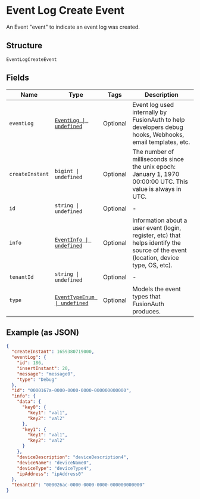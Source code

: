 
# Event Log Create Event

An Event "event" to indicate an event log was created.

## Structure

`EventLogCreateEvent`

## Fields

| Name | Type | Tags | Description |
|  --- | --- | --- | --- |
| `eventLog` | [`EventLog \| undefined`](../../doc/models/event-log.md) | Optional | Event log used internally by FusionAuth to help developers debug hooks, Webhooks, email templates, etc. |
| `createInstant` | `bigint \| undefined` | Optional | The number of milliseconds since the unix epoch: January 1, 1970 00:00:00 UTC. This value is always in UTC. |
| `id` | `string \| undefined` | Optional | - |
| `info` | [`EventInfo \| undefined`](../../doc/models/event-info.md) | Optional | Information about a user event (login, register, etc) that helps identify the source of the event (location, device type, OS, etc). |
| `tenantId` | `string \| undefined` | Optional | - |
| `type` | [`EventTypeEnum \| undefined`](../../doc/models/event-type-enum.md) | Optional | Models the event types that FusionAuth produces. |

## Example (as JSON)

```json
{
  "createInstant": 1659380719000,
  "eventLog": {
    "id": 186,
    "insertInstant": 20,
    "message": "message0",
    "type": "Debug"
  },
  "id": "0000167a-0000-0000-0000-000000000000",
  "info": {
    "data": {
      "key0": {
        "key1": "val1",
        "key2": "val2"
      },
      "key1": {
        "key1": "val1",
        "key2": "val2"
      }
    },
    "deviceDescription": "deviceDescription4",
    "deviceName": "deviceName0",
    "deviceType": "deviceType4",
    "ipAddress": "ipAddress0"
  },
  "tenantId": "000026ac-0000-0000-0000-000000000000"
}
```

